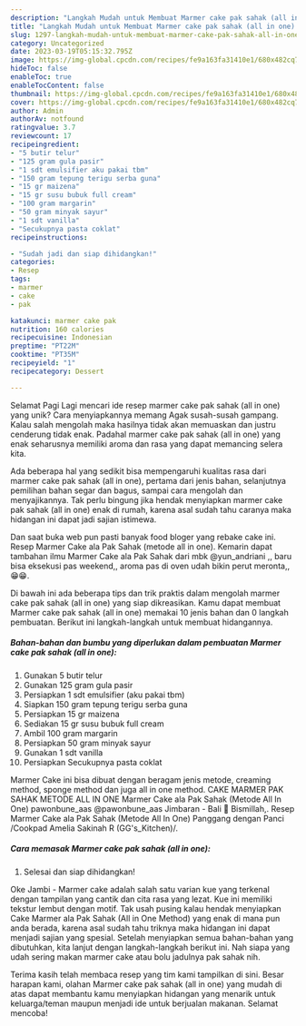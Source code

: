 ```yaml
---
description: "Langkah Mudah untuk Membuat Marmer cake pak sahak (all in one) yang Lezat, Enak"
title: "Langkah Mudah untuk Membuat Marmer cake pak sahak (all in one) yang Lezat, Enak"
slug: 1297-langkah-mudah-untuk-membuat-marmer-cake-pak-sahak-all-in-one-yang-lezat-enak
category: Uncategorized
date: 2023-03-19T05:15:32.795Z
image: https://img-global.cpcdn.com/recipes/fe9a163fa31410e1/680x482cq70/marmer-cake-pak-sahak-all-in-one-foto-resep-utama.jpg
hideToc: false
enableToc: true
enableTocContent: false
thumbnail: https://img-global.cpcdn.com/recipes/fe9a163fa31410e1/680x482cq70/marmer-cake-pak-sahak-all-in-one-foto-resep-utama.jpg
cover: https://img-global.cpcdn.com/recipes/fe9a163fa31410e1/680x482cq70/marmer-cake-pak-sahak-all-in-one-foto-resep-utama.jpg
author: Admin
authorAv: notfound
ratingvalue: 3.7
reviewcount: 17
recipeingredient:
- "5 butir telur"
- "125 gram gula pasir"
- "1 sdt emulsifier aku pakai tbm"
- "150 gram tepung terigu serba guna"
- "15 gr maizena"
- "15 gr susu bubuk full cream"
- "100 gram margarin"
- "50 gram minyak sayur"
- "1 sdt vanilla"
- "Secukupnya pasta coklat"
recipeinstructions:

- "Sudah jadi dan siap dihidangkan!"
categories:
- Resep
tags:
- marmer
- cake
- pak

katakunci: marmer cake pak 
nutrition: 160 calories
recipecuisine: Indonesian
preptime: "PT22M"
cooktime: "PT35M"
recipeyield: "1"
recipecategory: Dessert

---
```



Selamat Pagi Lagi mencari ide resep marmer cake pak sahak (all in one) yang unik? Cara menyiapkannya memang Agak susah-susah gampang. Kalau salah mengolah maka hasilnya tidak akan memuaskan dan justru cenderung tidak enak. Padahal marmer cake pak sahak (all in one) yang enak seharusnya memiliki aroma dan rasa yang dapat memancing selera kita.


Ada beberapa hal yang sedikit bisa mempengaruhi kualitas rasa dari marmer cake pak sahak (all in one), pertama dari jenis bahan, selanjutnya pemilihan bahan segar dan bagus, sampai cara mengolah dan menyajikannya. Tak perlu bingung jika hendak menyiapkan marmer cake pak sahak (all in one) enak di rumah, karena asal sudah tahu caranya maka hidangan ini dapat jadi sajian istimewa.

Dan saat buka web pun pasti banyak food bloger yang rebake cake ini. Resep Marmer Cake ala Pak Sahak (metode all in one). Kemarin dapat tambahan ilmu Marmer Cake ala Pak Sahak dari mbk @yun_andriani ,, baru bisa eksekusi pas weekend,, aroma pas di oven udah bikin perut meronta,, 😁😁.


Di bawah ini ada beberapa tips dan trik praktis dalam mengolah marmer cake pak sahak (all in one) yang siap dikreasikan. Kamu dapat membuat Marmer cake pak sahak (all in one) memakai 10 jenis bahan dan 0 langkah pembuatan. Berikut ini langkah-langkah untuk membuat hidangannya.

<!--inarticleads1-->

##### Bahan-bahan dan bumbu yang diperlukan dalam pembuatan Marmer cake pak sahak (all in one):

1. Gunakan 5 butir telur
1. Gunakan 125 gram gula pasir
1. Persiapkan 1 sdt emulsifier (aku pakai tbm)
1. Siapkan 150 gram tepung terigu serba guna
1. Persiapkan 15 gr maizena
1. Sediakan 15 gr susu bubuk full cream
1. Ambil 100 gram margarin
1. Persiapkan 50 gram minyak sayur
1. Gunakan 1 sdt vanilla
1. Persiapkan Secukupnya pasta coklat


Marmer Cake ini bisa dibuat dengan beragam jenis metode, creaming method, sponge method dan juga all in one method. CAKE MARMER PAK SAHAK METODE ALL IN ONE Marmer Cake ala Pak Sahak (Metode All In One) pawonbune_aas @pawonbune_aas Jimbaran - Bali 💐 Bismillah,. Resep Marmer Cake ala Pak Sahak (Metode All In One) Panggang dengan Panci /Cookpad Amelia Sakinah R (GG&#39;s_Kitchen)/. 

<!--inarticleads2-->

##### Cara memasak Marmer cake pak sahak (all in one):


1. Selesai dan siap dihidangkan!

Oke Jambi - Marmer cake adalah salah satu varian kue yang terkenal dengan tampilan yang cantik dan cita rasa yang lezat. Kue ini memiliki tekstur lembut dengan motif. Tak usah pusing kalau hendak menyiapkan Cake Marmer ala Pak Sahak (All in One Method) yang enak di mana pun anda berada, karena asal sudah tahu triknya maka hidangan ini dapat menjadi sajian yang spesial. Setelah menyiapkan semua bahan-bahan yang dibutuhkan, kita lanjut dengan langkah-langkah berikut ini. Nah siapa yang udah sering makan marmer cake atau bolu jadulnya pak sahak nih. 

Terima kasih telah membaca resep yang tim kami tampilkan di sini. Besar harapan kami, olahan Marmer cake pak sahak (all in one) yang mudah di atas dapat membantu kamu menyiapkan hidangan yang menarik untuk keluarga/teman maupun menjadi ide untuk berjualan makanan. Selamat mencoba!
